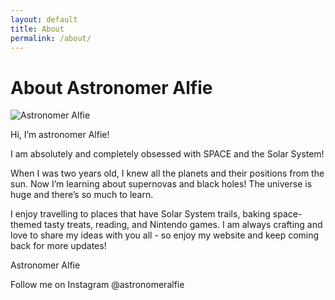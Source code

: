 ```yaml
---
layout: default
title: About
permalink: /about/
---
```


# About Astronomer Alfie

<img src="{{ '/assets/images/astroalf.png' | relative_url }}" alt="Astronomer Alfie" class="profile-img float-start me-3">

Hi, I’m astronomer Alfie! 

I am absolutely and completely obsessed with SPACE and the Solar System!

When I was two years old, I knew all the planets and their positions from the sun. Now I’m learning about supernovas and black holes! The universe is huge and there’s so much to learn.

I enjoy travelling to places that have Solar System trails, baking space-themed tasty treats, reading, and Nintendo games. I am always crafting and love to share my ideas with you all - so enjoy my website and keep coming back for more updates!

Astronomer Alfie

Follow me on Instagram @astronomeralfie

